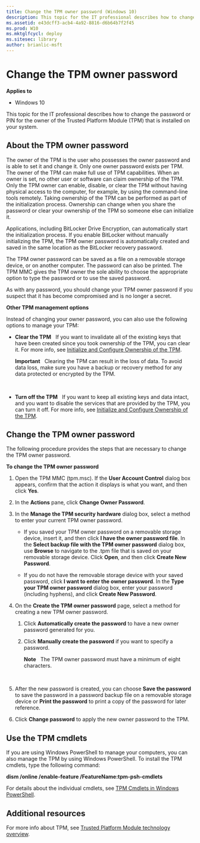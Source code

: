 ```yaml
---
title: Change the TPM owner password (Windows 10)
description: This topic for the IT professional describes how to change the password or PIN for the owner of the Trusted Platform Module (TPM) that is installed on your system.
ms.assetid: e43dcff3-acb4-4a92-8816-d6b64b7f2f45
ms.prod: W10
ms.mktglfcycl: deploy
ms.sitesec: library
author: brianlic-msft
---
```


# Change the TPM owner password


**Applies to**

-   Windows 10

This topic for the IT professional describes how to change the password or PIN for the owner of the Trusted Platform Module (TPM) that is installed on your system.

## <a href="" id="bkmk-changeowner1"></a>About the TPM owner password


The owner of the TPM is the user who possesses the owner password and is able to set it and change it. Only one owner password exists per TPM. The owner of the TPM can make full use of TPM capabilities. When an owner is set, no other user or software can claim ownership of the TPM. Only the TPM owner can enable, disable, or clear the TPM without having physical access to the computer, for example, by using the command-line tools remotely. Taking ownership of the TPM can be performed as part of the initialization process. Ownership can change when you share the password or clear your ownership of the TPM so someone else can initialize it.

Applications, including BitLocker Drive Encryption, can automatically start the initialization process. If you enable BitLocker without manually initializing the TPM, the TPM owner password is automatically created and saved in the same location as the BitLocker recovery password.

The TPM owner password can be saved as a file on a removable storage device, or on another computer. The password can also be printed. The TPM MMC gives the TPM owner the sole ability to choose the appropriate option to type the password or to use the saved password.

As with any password, you should change your TPM owner password if you suspect that it has become compromised and is no longer a secret.

**Other TPM management options**

Instead of changing your owner password, you can also use the following options to manage your TPM:

-   **Clear the TPM**   If you want to invalidate all of the existing keys that have been created since you took ownership of the TPM, you can clear it. For more info, see [Initialize and Configure Ownership of the TPM](initialize-and-configure-ownership-of-the-tpm.md#bkmk-clear1).

    **Important**  
    Clearing the TPM can result in the loss of data. To avoid data loss, make sure you have a backup or recovery method for any data protected or encrypted by the TPM.

     

-   **Turn off the TPM**   If you want to keep all existing keys and data intact, and you want to disable the services that are provided by the TPM, you can turn it off. For more info, see [Initialize and Configure Ownership of the TPM](initialize-and-configure-ownership-of-the-tpm.md#bkmk-onoff).

## Change the TPM owner password


The following procedure provides the steps that are necessary to change the TPM owner password.

**To change the TPM owner password**

1.  Open the TPM MMC (tpm.msc). If the **User Account Control** dialog box appears, confirm that the action it displays is what you want, and then click **Yes**.

2.  In the **Actions** pane, click **Change Owner Password**.

3.  In the **Manage the TPM security hardware** dialog box, select a method to enter your current TPM owner password.

    -   If you saved your TPM owner password on a removable storage device, insert it, and then click **I have the owner password file**. In the **Select backup file with the TPM owner password** dialog box, use **Browse** to navigate to the .tpm file that is saved on your removable storage device. Click **Open**, and then click **Create New Password**.

    -   If you do not have the removable storage device with your saved password, click **I want to enter the owner password**. In the **Type your TPM owner password** dialog box, enter your password (including hyphens), and click **Create New Password**.

4.  On the **Create the TPM owner password** page, select a method for creating a new TPM owner password.

    1.  Click **Automatically create the password** to have a new owner password generated for you.

    2.  Click **Manually create the password** if you want to specify a password.

        **Note**  
        The TPM owner password must have a minimum of eight characters.

         

5.  After the new password is created, you can choose **Save the password** to save the password in a password backup file on a removable storage device or **Print the password** to print a copy of the password for later reference.

6.  Click **Change password** to apply the new owner password to the TPM.

## <a href="" id="bkmk-tpmcmdlets"></a>Use the TPM cmdlets


If you are using Windows PowerShell to manage your computers, you can also manage the TPM by using Windows PowerShell. To install the TPM cmdlets, type the following command:

**dism /online /enable-feature /FeatureName:tpm-psh-cmdlets**

For details about the individual cmdlets, see [TPM Cmdlets in Windows PowerShell](http://technet.microsoft.com/library/jj603116.aspx).

## Additional resources


For more info about TPM, see [Trusted Platform Module technology overview](trusted-platform-module-overview.md#bkmk-additionalresources).

 

 





